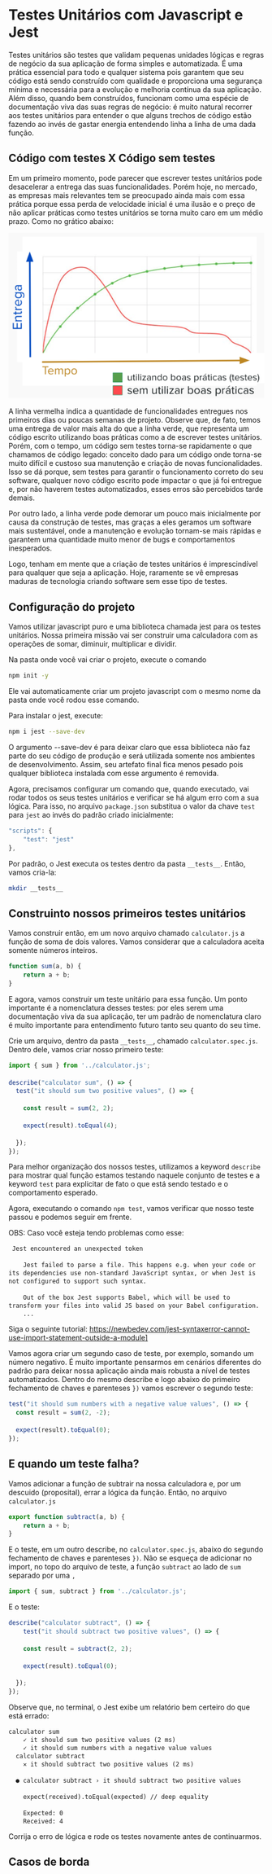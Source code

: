 # Testes Unitários com Javascript e Jest

Testes unitários são testes que validam pequenas unidades lógicas e regras de negócio da sua aplicação de forma simples e automatizada. É uma prática essencial para todo e qualquer sistema pois garantem que seu código está sendo construído com qualidade e proporciona uma segurança mínima e necessária para a evolução e melhoria contínua da sua aplicação. Além disso, quando bem construídos, funcionam como uma espécie de documentação viva das suas regras de negócio: é muito natural recorrer aos testes unitários para entender o que alguns trechos de código estão fazendo ao invés de gastar energia entendendo linha a linha de uma dada função.

## Código com testes X Código sem testes

Em um primeiro momento, pode parecer que escrever testes unitários pode desacelerar a entrega das suas funcionalidades. Porém hoje, no mercado, as empresas mais relevantes tem se preocupado ainda mais com essa prática porque essa perda de velocidade inicial é uma ilusão e o preço de não aplicar práticas como testes unitários se torna muito caro em um médio prazo. Como no grático abaixo:

![Código com testes x Código sem testes](images/image1.png)

A linha vermelha indica a quantidade de funcionalidades entregues nos primeiros dias ou poucas semanas de projeto. Observe que, de fato, temos uma entrega de valor mais alta do que a linha verde, que representa um código escrito utilizando boas práticas como a de escrever testes unitários. Porém, com o tempo, um código sem testes torna-se rapidamente o que chamamos de código legado: conceito dado para um código onde torna-se muito difícil e custoso sua manutenção e criação de novas funcionalidades. Isso se dá porque, sem testes para garantir o funcionamento correto do seu software, qualquer novo código escrito pode impactar o que já foi entregue e, por não haverem testes automatizados, esses erros são percebidos tarde demais.

Por outro lado, a linha verde pode demorar um pouco mais inicialmente por causa da construção de testes, mas graças a eles geramos um software mais sustentável, onde a manutenção e evolução tornam-se mais rápidas e garantem uma quantidade muito menor de bugs e comportamentos inesperados.

Logo, tenham em mente que a criação de testes unitários é imprescindível para qualquer que seja a aplicação. Hoje, raramente se vê empresas maduras de tecnologia criando software sem esse tipo de testes.

## Configuração do projeto

Vamos utilizar javascript puro e uma biblioteca chamada jest para os testes unitários. Nossa primeira missão vai ser construir uma calculadora com as operações de somar, diminuir, multiplicar e dividir. 

Na pasta onde você vai criar o projeto, execute o comando
```bash
npm init -y
```
Ele vai automaticamente criar um projeto javascript com o mesmo nome da pasta onde você rodou esse comando.

Para instalar o jest, execute:
```bash
npm i jest --save-dev
```
O argumento --save-dev é para deixar claro que essa biblioteca não faz parte do seu código de produção e será utilizada somente nos ambientes de desenvolvimento. Assim, seu artefato final fica menos pesado pois qualquer biblioteca instalada com esse argumento é removida.

Agora, precisamos configurar um comando que, quando executado, vai rodar todos os seus testes unitários e verificar se há algum erro com a sua lógica. Para isso, no arquivo `package.json` substitua o valor da chave `test` para `jest` ao invés do padrão criado inicialmente:

```javascript
"scripts": {
    "test": "jest"
},
```

Por padrão, o Jest executa os testes dentro da pasta `__tests__`. Então, vamos cria-la:

```bash
mkdir __tests__
```

## Construinto nossos primeiros testes unitários
Vamos construir então, em um novo arquivo chamado `calculator.js` a função de soma de dois valores. Vamos considerar que a calculadora aceita somente números inteiros.
```javascript
function sum(a, b) {
    return a + b;
}
```
E agora, vamos construir um teste unitário para essa função. Um ponto importante é a nomenclatura desses testes: por eles serem uma documentação viva da sua aplicação, ter um padrão de nomenclatura claro é muito importante para entendimento futuro tanto seu quanto do seu time.

Crie um arquivo, dentro da pasta `__tests__`, chamado `calculator.spec.js`. Dentro dele, vamos criar nosso primeiro teste:
```javascript
import { sum } from '../calculator.js';

describe("calculator sum", () => {
  test("it should sum two positive values", () => {

    const result = sum(2, 2);

    expect(result).toEqual(4);

  });
});
```
Para melhor organização dos nossos testes, utilizamos a keyword `describe` para mostrar qual função estamos testando naquele conjunto de testes e a keyword `test` para explicitar de fato o que está sendo testado e o comportamento esperado.

Agora, executando o comando `npm test`, vamos verificar que nosso teste passou e podemos seguir em frente.

OBS: Caso você esteja tendo problemas como esse:
```
 Jest encountered an unexpected token

    Jest failed to parse a file. This happens e.g. when your code or its dependencies use non-standard JavaScript syntax, or when Jest is not configured to support such syntax.

    Out of the box Jest supports Babel, which will be used to transform your files into valid JS based on your Babel configuration.
    ...
```
Siga o seguinte tutorial: https://newbedev.com/jest-syntaxerror-cannot-use-import-statement-outside-a-module]

Vamos agora criar um segundo caso de teste, por exemplo, somando um número negativo. É muito importante pensarmos em cenários diferentes do padrão para deixar nossa aplicação ainda mais robusta a nível de testes automatizados. Dentro do mesmo describe e logo abaixo do primeiro fechamento de chaves e parenteses `})` vamos escrever o segundo teste:

```javascript
test("it should sum numbers with a negative value values", () => {
  const result = sum(2, -2);
  
  expect(result).toEqual(0);
});
```

## E quando um teste falha?
Vamos adicionar a função de subtrair na nossa calculadora e, por um descuido (proposital), errar a lógica da função. Então, no arquivo `calculator.js`

```javascript
export function subtract(a, b) {
    return a + b;
}
```

E o teste, em um outro describe, no `calculator.spec.js`, abaixo do segundo fechamento de chaves e parenteses `})`. Não se esqueça de adicionar no import, no topo do arquivo de teste, a função `subtract` ao lado de `sum` separado por uma `,`

```javascript
import { sum, subtract } from '../calculator.js';
```

E o teste:
```javascript
describe("calculator subtract", () => {
    test("it should subtract two positive values", () => {

    const result = subtract(2, 2);

    expect(result).toEqual(0);

  });
});
```
Observe que, no terminal, o Jest exibe um relatório bem certeiro do que está errado:

```
calculator sum
    ✓ it should sum two positive values (2 ms)
    ✓ it should sum numbers with a negative value values
  calculator subtract
    ✕ it should subtract two positive values (2 ms)

  ● calculator subtract › it should subtract two positive values

    expect(received).toEqual(expected) // deep equality

    Expected: 0
    Received: 4
```

Corrija o erro de lógica e rode os testes novamente antes de continuarmos.

## Casos de borda